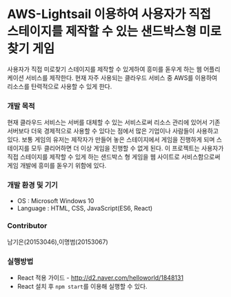 # AWS-Lightsail 이용하여 사용자가 직접 스테이지를 제작할 수 있는 샌드박스형 미로찾기 게임
사용자가 직접 미로찾기 스테이지를 제작할 수 있게하여 흥미를 돋우게 하는 웹 어플리케이션 서비스를 제작한다. 현재 자주 사용되는 클라우드 서비스 중 AWS를 이용하여 리소스를 탄력적으로 사용할 수 있게 한다.
### 개발 목적
현재 클라우드 서비스는 서버를 대체할 수 있는 서비스로써 리소스 관리에 있어서 기존 서버보다 더욱 경제적으로 사용할 수 있다는 점에서 많은 기업이나 사람들이 사용하고 있다. 보통 게임의 유저는 제작자가 만들어 놓은 스테이지에서 게임을 진행하게 되며 스테이지를 모두 클리어하면 더 이상 게임을 진행할 수 없게 된다. 이 프로젝트는 사용자가 직접 스테이지를 제작할 수 있게 하는 샌드박스 형 게임을 웹 사이트로 서비스함으로써 게임 개발에 흥미를 돋우기 위함에 있다.
### 개발 환경 및 기기
* OS : Microsoft Windows 10
* Language : HTML, CSS, JavaScript(ES6, React)
### Contributor
남기은(20153046),이명범(20153067)
### 실행방법
* React 적용 가이드 - http://d2.naver.com/helloworld/1848131
* React 설치 후 `npm start`를 이용해 실행할 수 있다.

